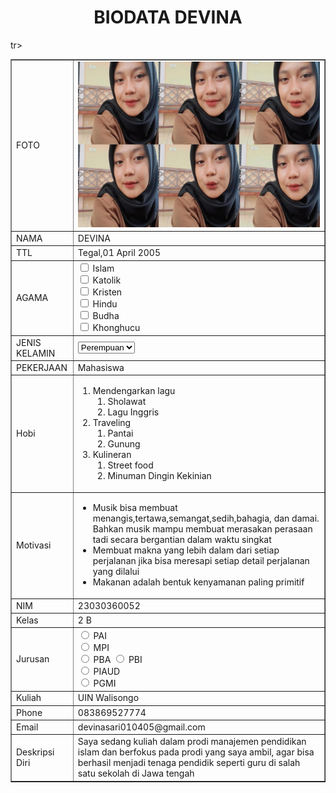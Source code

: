 <!DOCTYPE html>
<html>
<head>
<title>BIODATA DEVINA</title>
</head>
<body>
<h1 align="center">BIODATA DEVINA</h1>
<table width="745" border="1" cellspacing="0" cellpadding="5" align="center">
<td>FOTO</td>
<td> <img src="depina,poto.jpeg"200px" height="265px"></td>

</tr>
<tr>
<td>NAMA</td>
<td>DEVINA</td>
</tr>
<tr>
<td>TTL</td>
<td>Tegal,01 April 2005</td>
</tr>
<tr>
  <td>AGAMA</td>
  <td><input type="checkbox" id="vehicle1" name="vehicle1" value="Agama 1">
    <label for="vehicle1"> Islam</label><br>
    <input type="checkbox" id="vehicle2" name="vehicle2" value="Agama 2">
    <label for="vehicle1"> Katolik</label><br>
    <input type="checkbox" id="vehicle2" name="vehicle2" value="Agama 3">
    <label for="vehicle2"> Kristen</label><br>
    <input type="checkbox" id="vehicle3" name="vehicle3" value="Agama 4">
    <label for="vehicle3"> Hindu</label><br>
    <input type="checkbox" id="vehicle1" name="vehicle1" value="Agama 5">
    <label for="vehicle1"> Budha</label><br>
    <input type="checkbox" id="vehicle2" name="vehicle2" value="Agama 6">
    <label for="vehicle2"> Khonghucu</label><br>
      </select>
      </form></td>
  </tr>
<tr>
<td>JENIS KELAMIN</td>
<td><form action="proses.php" method="get">
    <select name='jenis kelamin'>
      <option value='Perempuan'>Perempuan</option>
      <option value='Laki-Laki'>Laki-Laki</option>
    </select></form></td>
</tr>
<tr>
<td>PEKERJAAN</td>
<td>Mahasiswa</td>
</tr>
<tr>
  <td>Hobi</td>
  <td>
    <ol>
      <li>Mendengarkan lagu
      <ol>
          <li>Sholawat</li>
          <li>Lagu Inggris</li>
          </ol>
      <li>Traveling
      <ol>
          <li>Pantai</li>
          <li>Gunung</li>
          </ol>
      <li>Kulineran
      <ol>
          <li>Street food</li>
          <li>Minuman Dingin Kekinian </li>
          </ol>
    </ol>
  </select>
  <tr>
<td>Motivasi</td>
<td><ul>
    <li>Musik bisa membuat menangis,tertawa,semangat,sedih,bahagia, dan damai. Bahkan musik 
       mampu membuat merasakan perasaan tadi secara bergantian dalam waktu singkat </li>
    <li>Membuat makna yang lebih dalam dari setiap perjalanan jika bisa
      meresapi setiap detail perjalanan yang dilalui </li>
    <li>Makanan adalah bentuk kenyamanan paling primitif </li>
</ul></td>
</tr>
<tr>
<td>NIM</td>
<td>23030360052</td>
</tr>
<tr>
<td>Kelas</td>
<td>2 B</td>
</tr>
tr>
<td>Jurusan</td>
<td> <input type="radio" id="PAI" name="fav_language" value="PAI">
  <label for="PAI">PAI</label><br>
  <input type="radio" id="MPI" name="fav_language" value="MPI">
  <label for="MPI">MPI</label><br>
  <input type="radio" id="PBA" name="fav_language" value="PBA">
  <label for="PBA">PBA</label>
  <input type="radio" id="PBI" name="fav_language" value="PBI">
  <label for="PBI">PBI</label><br>
  <input type="radio" id="PIAUD" name="fav_language" value="PIAUD">
  <label for="PIAUD">PIAUD</label><br>
  <input type="radio" id="PGMI" name="fav_language" value="PGMI">
  <label for="PGMI">PGMI</label></td>
</tr>
<tr>
<td>Kuliah</td>
<td>UIN Walisongo</td>
</tr>
<tr>
<td>Phone</td>
<td>083869527774</td>
</tr>
<tr>
<td>Email</td>
<td>devinasari010405@gmail.com</td>
</tr>
<tr>
<td>Deskripsi Diri</td>
<td>Saya sedang kuliah dalam prodi manajemen pendidikan islam dan berfokus pada prodi yang saya ambil, agar bisa berhasil menjadi tenaga pendidik seperti guru di salah satu sekolah di Jawa tengah </td>
</tr>
</table>
</body>
</html>
